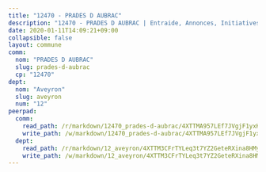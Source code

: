 ```yaml
---
title: "12470 - PRADES D AUBRAC"
description: "12470 - PRADES D AUBRAC | Entraide, Annonces, Initiatives"
date: 2020-01-11T14:09:21+09:00
collapsible: false
layout: commune
comm:
  nom: "PRADES D AUBRAC"
  slug: prades-d-aubrac
  cp: "12470"
dept:
  nom: "Aveyron"
  slug: aveyron
  num: "12"
peerpad:
  comm:
    read_path: /r/markdown/12470_prades-d-aubrac/4XTTMA957LEf7JVgjF1yxKN5jqg8bi419xqSsaAsJ9rMtPPbp
    write_path: /w/markdown/12470_prades-d-aubrac/4XTTMA957LEf7JVgjF1yxKN5jqg8bi419xqSsaAsJ9rMtPPbp-K3TgV3iipF2AmVC5YpzQ2tGb3f12ScgJaBxH59U5jbrMqdf5XtVWtQjrY9hhERXFSMYwFGiXeREAeujtxt7rYgZjH9JfS8iA6PufEwQ5bxLPmm8j8DJ4dzwrH6KpVeDRi3mxSyai
  dept:
    read_path: /r/markdown/12_aveyron/4XTTM3CFrTYLeq3t7YZ2GeteRXina8HMy585xLdATaEm28gJq
    write_path: /w/markdown/12_aveyron/4XTTM3CFrTYLeq3t7YZ2GeteRXina8HMy585xLdATaEm28gJq-K3TgUfu3tdsvnJNzfCjLcQBm4uQ83gag77qnaAo9pjUvbpQyfAVAxJdyULKffeJFVcGHHVraYZNVQhiGBeBUKBFLy2Vr8dapgU6tQCmoJQ6dgnoqRGmK9bSxqhW9VArfxRuTPcgV
---
```


